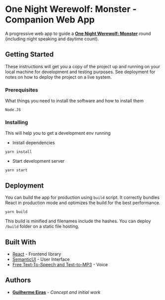 # One Night Werewolf: Monster - Companion Web App

A progressive web app to guide a **[One Night Werewolf: Monster](https://boardgamegeek.com/boardgame/185350/one-night-werewolf-monster)** round (including night speaking and daytime count).

## Getting Started

These instructions will get you a copy of the project up and running on your local machine for development and testing purposes. See deployment for notes on how to deploy the project on a live system.

### Prerequisites

What things you need to install the software and how to install them

```
Node.JS
```

### Installing

This will help you to get a development env running

- Install dependencies

```
yarn install
```

- Start development server

```
yarn start
```

## Deployment

You can build the app for production using `build` script.
It correctly bundles React in production mode and optimizes the build for the best performance.

```
yarn build
```

This build is minified and filenames include the hashes.
You can deploy `/build` folder on a static file hosting.

## Built With

* [React](https://reactjs.org) - Frontend library
* [SemanticUI](https://semantic-ui.com) - User Interface
* [Free Text-To-Speech and Text-to-MP3](https://ttsmp3.com) - Voice

## Authors

* **[Guilherme Eiras](https://github.com/guieiras)** - *Concept and initial work*
